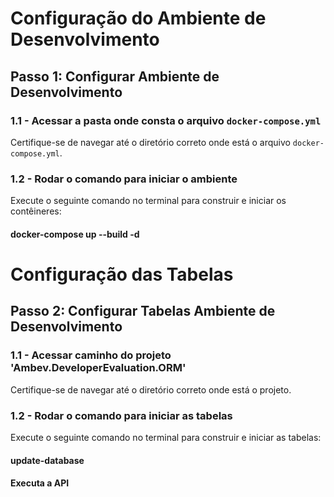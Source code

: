 # Configuração do Ambiente de Desenvolvimento

## Passo 1: Configurar Ambiente de Desenvolvimento

### 1.1 - Acessar a pasta onde consta o arquivo `docker-compose.yml`
Certifique-se de navegar até o diretório correto onde está o arquivo `docker-compose.yml`.

### 1.2 - Rodar o comando para iniciar o ambiente
Execute o seguinte comando no terminal para construir e iniciar os contêineres:

#### docker-compose up --build -d

# Configuração das Tabelas
## Passo 2: Configurar Tabelas Ambiente de Desenvolvimento

### 1.1 - Acessar caminho do projeto 'Ambev.DeveloperEvaluation.ORM'
Certifique-se de navegar até o diretório correto onde está o projeto.

### 1.2 - Rodar o comando para iniciar as tabelas
Execute o seguinte comando no terminal para construir e iniciar as tabelas:

#### update-database

#### Executa a API

